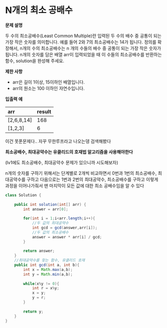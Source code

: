 # N개의 최소 공배수



**문제 설명**

두 수의 최소공배수\(Least Common Multiple\)란 입력된 두 수의 배수 중 공통이 되는 가장 작은 숫자를 의미합니다. 예를 들어 2와 7의 최소공배수는 14가 됩니다. 정의를 확장해서, n개의 수의 최소공배수는 n 개의 수들의 배수 중 공통이 되는 가장 작은 숫자가 됩니다. n개의 숫자를 담은 배열 arr이 입력되었을 때 이 수들의 최소공배수를 반환하는 함수, solution을 완성해 주세요. 

**제한 사항**

* arr은 길이 1이상, 15이하인 배열입니다.
* arr의 원소는 100 이하인 자연수입니다.

**입출력 예**

| arr | result |
| :--- | :--- |
| \[2,6,8,14\] | 168 |
| \[1,2,3\] | 6 |



이건 못푼문제다.. 자꾸 무한루프라고 나오는뎅 검색해봤다

**최소공배수, 최대공약수는 유클리드의 호재법 알고리즘을 사용해야한다**

\(lv1에도 최소공배수, 최대공약수 문제가 있으니까 시도해보자\)

n개의 숫자를 구하기 위해서는 단계별로 2개씩 비교하면서 0번과 1번의 최소공배수, 최대공약수를 구하고 다음으로는 1번과 2번의 최대공약수, 최소공배수를  구하고 이렇게 과정을 이어나가줘서 맨 마지막이 모든 값에 대한 최소 공배수임을 알 수 있다

```java
class Solution {
    
    public int solution(int[] arr) {
        int answer = arr[0];
        
        for(int i = 1;i<arr.length;i++){
            //두 값의 최대공약수
            int gcd = gcd(answer,arr[i]);
            //두 값의 최소공배수    
            answer = answer * arr[i] / gcd;
        }
        
        return answer;
    }
    //최대공약수를 찾는 함수, 유클리드 호재
    public int gcd(int a, int b){
        int x = Math.max(a,b);
        int y = Math.min(a,b);
        
        while(x%y != 0){
            int r = x%y;
            x = y;
            y = r;
        }
        
        return y;
    }
}
```

